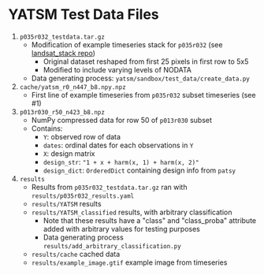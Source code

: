 # YATSM Test Data Files

1. `p035r032_testdata.tar.gz`
    * Modification of example timeseries stack for `p035r032` (see [landsat_stack repo](https://github.com/ceholden/landsat_stack))
        * Original dataset reshaped from first 25 pixels in first row to 5x5
        * Modified to include varying levels of NODATA
    * Data generating process: `yatsm/sandbox/test_data/create_data.py`
2. `cache/yatsm_r0_n447_b8.npy.npz`
    * First line of example timeseries from `p035r032` subset timeseries (see #1)
3. `p013r030_r50_n423_b8.npz`
    * NumPy compressed data for row 50 of `p013r030` subset
    * Contains:
        * `Y`: observed row of data
        * `dates`: ordinal dates for each observations in `Y`
        * `X`: design matrix
        * `design_str`: `"1 + x + harm(x, 1) + harm(x, 2)"`
        * `design_dict`: `OrderedDict` containing design info from `patsy`
4. `results`
    * Results from `p035r032_testdata.tar.gz` ran with `results/p035r032_results.yaml`
    * `results/YATSM` results
    * `results/YATSM_classified` results, with arbitrary classification
        * Note that these results have a "class" and "class_proba" attribute added with arbitrary values for testing purposes
        * Data generating process `results/add_arbitrary_classification.py`
    * `results/cache` cached data
    * `results/example_image.gtif` example image from timeseries
